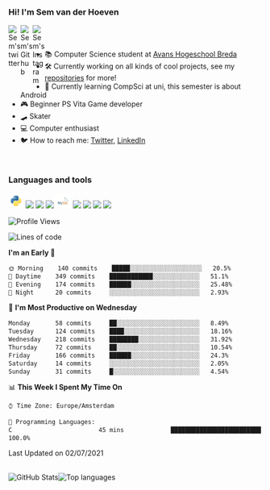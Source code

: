 ### Hi! I'm Sem van der Hoeven

<a href="https://twitter.com/semtex99">
  <img align="left" alt="Sem's twitter" width="24px" src="https://cdn.jsdelivr.net/npm/simple-icons@v3/icons/twitter.svg" />
</a>
<a href="https://github.com/SemvdH">
  <img align="left" alt="Sem's Github" width="24px" src="https://cdn.jsdelivr.net/npm/simple-icons@v3/icons/github.svg" />
</a>
<a href="https://instagram.com/sem_vdh/">
  <img align="left" alt="Sem's Instagram" width="24px" src="https://cdn.jsdelivr.net/npm/simple-icons@v3/icons/instagram.svg" />
</a>

<br/>
<br/>


- 📚 Computer Science student at [Avans Hogeschool Breda](https://www.avans.nl/opleidingen/opleidingzoeker/technische-informatica-breda-voltijd-bachelor/)
- 🛠 Currently working on all kinds of cool projects, see my [repositories](https://github.com/SemvdH?tab=repositories) for more!
- 📖 Currently learning CompSci at uni, this semester is about Android
- 🎮 Beginner PS Vita Game developer
- 🛹 Skater
- 💻 Computer enthusiast
- 🐦 How to reach me: [Twitter](https://twitter.com/semtex99), [LinkedIn](https://www.linkedin.com/in/sem-van-der-hoeven-50a193206/)
<br/>

### Languages and tools
<code><img height="30" src="https://raw.githubusercontent.com/github/explore/80688e429a7d4ef2fca1e82350fe8e3517d3494d/topics/python/python.png"></code>
<code><img height="30" src="https://www.flaticon.com/svg/static/icons/svg/919/919842.svg"></code>
<code><img height="30" src="https://www.flaticon.com/svg/static/icons/svg/226/226777.svg"></code>
<code><img height="30" src="https://upload.wikimedia.org/wikipedia/commons/thumb/7/7a/C_Sharp_logo.svg/150px-C_Sharp_logo.svg.png"></code>
<code><img height="30" src="https://raw.githubusercontent.com/github/explore/80688e429a7d4ef2fca1e82350fe8e3517d3494d/topics/mysql/mysql.png"></code>
<code><img height="30" src="https://upload.wikimedia.org/wikipedia/commons/thumb/3/3f/Git_icon.svg/97px-Git_icon.svg.png"></code>
<code><img height="30" src="https://upload.wikimedia.org/wikipedia/commons/thumb/9/9a/Visual_Studio_Code_1.35_icon.svg/1200px-Visual_Studio_Code_1.35_icon.svg.png"></code>
<code><img height="30" src="https://cdn.iconscout.com/icon/free/png-512/arduino-4-569256.png"></code>
<code><img height="30" src="https://i.pinimg.com/originals/24/e0/a3/24e0a35fd1bee2de25e10f84cbffe2b8.png"></code>
<br/>
<!--START_SECTION:waka-->
![Profile Views](http://img.shields.io/badge/Profile%20Views-1-blue)

![Lines of code](https://img.shields.io/badge/From%20Hello%20World%20I%27ve%20Written-818478%20lines%20of%20code-blue)

**I'm an Early 🐤** 

```text
🌞 Morning    140 commits    █████░░░░░░░░░░░░░░░░░░░░   20.5% 
🌆 Daytime    349 commits    ████████████░░░░░░░░░░░░░   51.1% 
🌃 Evening    174 commits    ██████░░░░░░░░░░░░░░░░░░░   25.48% 
🌙 Night      20 commits     ░░░░░░░░░░░░░░░░░░░░░░░░░   2.93%

```
📅 **I'm Most Productive on Wednesday** 

```text
Monday       58 commits     ██░░░░░░░░░░░░░░░░░░░░░░░   8.49% 
Tuesday      124 commits    ████░░░░░░░░░░░░░░░░░░░░░   18.16% 
Wednesday    218 commits    ████████░░░░░░░░░░░░░░░░░   31.92% 
Thursday     72 commits     ██░░░░░░░░░░░░░░░░░░░░░░░   10.54% 
Friday       166 commits    ██████░░░░░░░░░░░░░░░░░░░   24.3% 
Saturday     14 commits     ░░░░░░░░░░░░░░░░░░░░░░░░░   2.05% 
Sunday       31 commits     █░░░░░░░░░░░░░░░░░░░░░░░░   4.54%

```


📊 **This Week I Spent My Time On** 

```text
⌚︎ Time Zone: Europe/Amsterdam

💬 Programming Languages: 
C                        45 mins             █████████████████████████   100.0%

```


 Last Updated on 02/07/2021
<!--END_SECTION:waka-->


<br/>

<img align="left" src="https://github-readme-stats.vercel.app/api?username=SemvdH&show_icons=true&theme=merko&include_all_commits=true&custom_title=Github Stats&bg_color=23293d&title_color=03ffe6&icon_color=dbdbdb&text_color=cf4cb9" alt="GitHub Stats">
<img align="left" src="https://github-readme-stats.vercel.app/api/top-langs/?username=SemvdH&layout=compact&bg_color=23293d&title_color=03ffe6&icon_color=dbdbdb&text_color=cf4cb9&hide=brainfuck" alt="Top languages">

